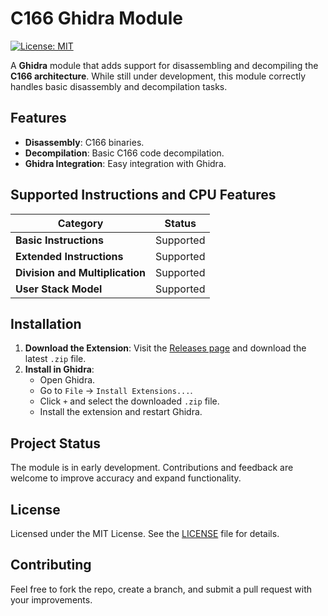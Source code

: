 # C166 Ghidra Module

[![License: MIT](https://img.shields.io/badge/License-MIT-yellow.svg)](https://opensource.org/licenses/MIT)

A **Ghidra** module that adds support for disassembling and decompiling the **C166 architecture**. While still under development, this module correctly handles basic disassembly and decompilation tasks.

## Features

- **Disassembly**: C166 binaries.
- **Decompilation**: Basic C166 code decompilation.
- **Ghidra Integration**: Easy integration with Ghidra.

## Supported Instructions and CPU Features

| **Category**                    | **Status** |
|---------------------------------|------------|
| **Basic Instructions**          | Supported  |
| **Extended Instructions**       | Supported  |
| **Division and Multiplication** | Supported  |
| **User Stack Model**            | Supported  |


## Installation

1. **Download the Extension**: Visit the [Releases page](https://github.com/keyhana/c166-ghidra-module/releases) and download the latest `.zip` file.
2. **Install in Ghidra**:
    - Open Ghidra.
    - Go to `File` -> `Install Extensions...`.
    - Click `+` and select the downloaded `.zip` file.
    - Install the extension and restart Ghidra.

## Project Status

The module is in early development. Contributions and feedback are welcome to improve accuracy and expand functionality.

## License

Licensed under the MIT License. See the [LICENSE](LICENSE) file for details.

## Contributing

Feel free to fork the repo, create a branch, and submit a pull request with your improvements.
